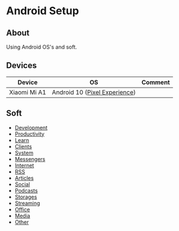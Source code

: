 # Android Setup

## About

Using Android OS's and soft.

## Devices

| Device | OS | Comment |
| --- | --- | --- |
| Xiaomi Mi A1 | Android 10 ([Pixel Experience](https://download.pixelexperience.org))

## Soft

* [Development](./soft/categories/development.md)
* [Productivity](./soft/categories/productivity.md)
* [Learn](./soft/categories/learn.md)
* [Clients](./soft/categories/clients.md)
* [System](./soft/categories/system.md)
* [Messengers](./soft/categories/messengers.md)
* [Internet](./soft/categories/internet.md)
* [RSS](./soft/categories/rss.md)
* [Articles](./soft/categories/articles.md)
* [Social](./soft/categories/social.md)
* [Podcasts](./soft/categories/podcasts.md)
* [Storages](./soft/categories/storages.md)
* [Streaming](./soft/categories/streaming.md)
* [Office](./soft/categories/office.md)
* [Media](./soft/categories/media.md)
* [Other](./soft/categories/other.md)
